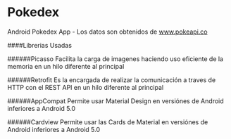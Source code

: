 # Pokedex
Android Pokedex App - Los datos son obtenidos de www.pokeapi.co

####Librerias Usadas

######Picasso 
Facilita la carga de imagenes haciendo uso eficiente de la memoria en un hilo diferente al principal

######Retrofit
Es la encargada de realizar la comunicación a traves de HTTP con el REST API en un hilo diferente al principal

######AppCompat
Permite usar Material Design en versiónes de Android inferiores a Android 5.0

######Cardview
Permite usar las Cards de Material en versiónes de Android inferiores a Android 5.0
